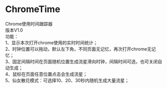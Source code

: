 # ChromeTime  
Chrome使用时间跟踪器  
版本V1.0  
功能：  
  1、显示本次打开chrome使用的实时时间统计；  
  2、时钟位置可以拖动，默认左下角，不同页面无记忆，再次打开chrome无记忆；  
  3、固定间隔时间在页面随机位置生成流星滑向时钟，间隔时间可选，也可关闭自动生成；  
  4、鼠标在页面任意位置点击会生成流星；   
  5、仙女散花模式：可选择10、20、30秒内随机生成大量流星；  
